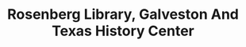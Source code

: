 ---
layout: repo
title: "Rosenberg Library, Galveston And Texas History Center"
id: 17254
permalink: repos/17254/
---